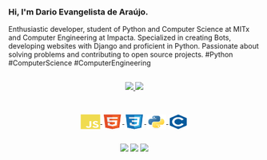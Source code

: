 ### Hi, I'm Dario Evangelista de Araújo.

Enthusiastic developer, student of Python and Computer Science at MITx and Computer Engineering at Impacta. Specialized in creating Bots, developing websites with Django and proficient in Python. Passionate about solving problems and contributing to open source projects. #Python #ComputerScience #ComputerEngineering

##

<div align="center">
  <a href="https://github.com/Dario-Evangelista">
  <img height="150em" src="https://github-readme-stats.vercel.app/api?username=Dario-Evangelista&show_icons=true&theme=dark&include_all_commits=true&count_private=true"/>
  <img height="150em" src="https://github-readme-stats.vercel.app/api/top-langs/?username=Dario-Evangelista&layout=compact&langs_count=7&theme=dark">
    
    
 ##
    
 <div style="display: inline_block"><br>
  <img align="center" alt="Dario-Js" height="30" width="40" src="https://raw.githubusercontent.com/devicons/devicon/master/icons/javascript/javascript-plain.svg">
  <img align="center" alt="Dario-HTML" height="30" width="40" src="https://raw.githubusercontent.com/devicons/devicon/master/icons/html5/html5-original.svg">
  <img align="center" alt="Dario-CSS" height="30" width="40" src="https://raw.githubusercontent.com/devicons/devicon/master/icons/css3/css3-original.svg">
  <img align="center" alt="Dario-Python" height="30" width="40" src="https://raw.githubusercontent.com/devicons/devicon/master/icons/python/python-original.svg">
   <img align="center" alt="Dario-C" height="30" width="40" src ="https://raw.githubusercontent.com/devicons/devicon/master/icons/c/c-plain.svg">
</div>
    
   ##
 
<div> 
  
  <a href="https://instagram.com/dario_evangs15" target="_blank"><img src="https://img.shields.io/badge/-Instagram-%23E4405F?style=for-the-badge&logo=instagram&logoColor=white" target="_blank"></a> 
  <a href = "mailto:darioaraujo44@gmail.com"><img src="https://img.shields.io/badge/-Gmail-%23333?style=for-the-badge&logo=gmail&logoColor=white" target="_blank"></a>
  <a href="https://www.linkedin.com/in/dario-evangelista-araujo-94301220b" target="_blank"><img src="https://img.shields.io/badge/-LinkedIn-%230077B5?style=for-the-badge&logo=linkedin&logoColor=white" target="_blank"></a> 
  
</div>
    
    

